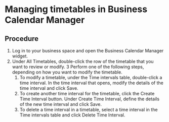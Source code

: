 <!-- image -->

# Managing timetables in Business Calendar Manager

## Procedure

1. Log in to your business space and open the Business Calendar Manager widget.
2. Under All Timetables, double-click the row of the timetable that you
want to review or modify.
3 Perform one of the following steps, depending on how you want to modify the timetable.
    1. To modify a timetable, under the Time intervals table, double-click a
time interval. In the time interval that opens, modify the details of the time interval and click
Save.
    2. To create another time interval for the timetable, click the Create Time
Interval button. Under Create Time Interval, define the details
of the new time interval and click Save.
    3. To delete a time interval in a timetable, select a time interval in the Time
intervals table and click Delete Time
Interval.
